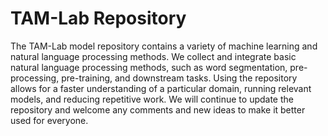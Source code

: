 # TAM-Lab Repository
The TAM-Lab model repository contains a variety of machine learning and natural language processing methods. We collect and integrate basic natural language processing methods, such as word segmentation, pre-processing, pre-training, and downstream tasks. Using the repository allows for a faster understanding of a particular domain, running relevant models, and reducing repetitive work. We will continue to update the repository and welcome any comments and new ideas to make it better used for everyone.